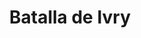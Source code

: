 ﻿---
title: "Batalla de Ivry"
permalink: periodes_594.html
layout: periode
dataInici: 1590-05-14
sidebar: periodes
pares:
  - id: 525
    title: "Guerras de religión de Francia"
    dataInici: "(1562-03)"
    dataFi: "(1598-04)"

fills:
jocsPrincipals:
jocsEscenaris:
jocsEpoca:
  - title: "Paris vaut bien une Messe!"
    bggId: 9835
    escenari: "Ivry"
    dataInici: 
    dataFi: 

  - title: "Table Battles"
    bggId: 230650
    escenari: "Ivry"
    dataInici: 
    dataFi: 

jocsEpocaEscenaris:
---
